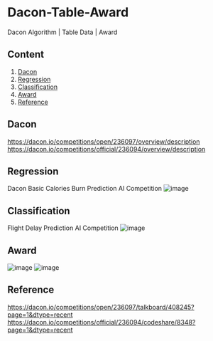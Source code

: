 # Dacon-Table-Award
Dacon Algorithm | Table Data | Award


## Content
1. [Dacon](#Dacon)
2. [Regression](#Regression)
3. [Classification](#Classification)
4. [Award](#Award)
5. [Reference](#Reference)


## Dacon
https://dacon.io/competitions/open/236097/overview/description
https://dacon.io/competitions/official/236094/overview/description

## Regression
Dacon Basic Calories Burn Prediction AI Competition
![image](https://github.com/seok-AI/Dacon-Table-Award/assets/85815265/c9f46b1e-4341-44dc-805f-952be9d1e585)

## Classification
Flight Delay Prediction AI Competition
![image](https://github.com/seok-AI/Dacon-Table-Award/assets/85815265/7e921f09-3252-48f3-b043-9f84cbd03e4c)

## Award
![image](https://github.com/seok-AI/Dacon-Table-Award/assets/85815265/5e2d408b-7c1a-4a80-9160-ad6c9a09e44b)
![image](https://github.com/seok-AI/Dacon-Table-Award/assets/85815265/621af28e-7426-4cf6-8ceb-fc645b9dfa22)

## Reference
https://dacon.io/competitions/open/236097/talkboard/408245?page=1&dtype=recent
https://dacon.io/competitions/official/236094/codeshare/8348?page=1&dtype=recent
